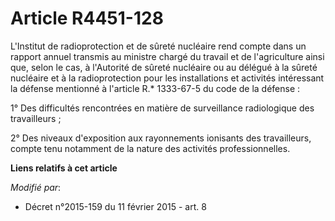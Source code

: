 # Article R4451-128

L'Institut de radioprotection et de sûreté nucléaire rend compte dans un rapport annuel transmis au ministre chargé du
travail et de l'agriculture ainsi que, selon le cas, à l'Autorité de sûreté nucléaire ou au délégué à la sûreté nucléaire et
à la radioprotection pour les installations et activités intéressant la défense mentionné à l'article R.* 1333-67-5 du code
de la défense : 

1° Des difficultés rencontrées en matière de surveillance radiologique des travailleurs ; 

2° Des niveaux d'exposition aux rayonnements ionisants des travailleurs, compte tenu notamment de la nature des activités
professionnelles.

**Liens relatifs à cet article**

_Modifié par_:

  - Décret n°2015-159 du 11 février 2015 - art. 8
